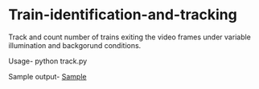 # Train-identification-and-tracking
Track and count number of trains exiting the video frames under variable illumination and backgorund conditions.


Usage- python track.py <filename>

Sample output- [Sample](
https://drive.google.com/open?id=1sL0b_Vio7N-Y4BnOEir84-nI_OuAUBpr
)
